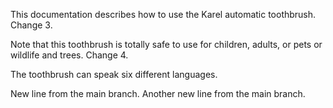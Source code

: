 This documentation describes how to use the Karel automatic toothbrush.  Change 3.

Note that this toothbrush is totally safe to use for children, adults, or pets or wildlife and trees.  Change 4.

The toothbrush can speak six different languages.

New line from the main branch.
Another new line from the main branch.